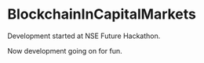 # BlockchainInCapitalMarkets
Development started at NSE Future Hackathon.

Now development going on for fun.
